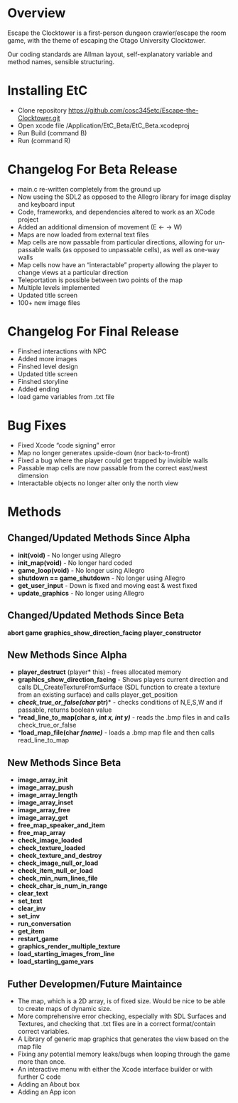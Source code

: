 

# Overview
Escape the Clocktower is a first-person dungeon crawler/escape the room game, with the theme of escaping the Otago University Clocktower. 

Our coding standards are Allman layout, self-explanatory variable and method names, sensible structuring. 

# Installing EtC
* Clone repository https://github.com/cosc345etc/Escape-the-Clocktower.git
* Open xcode file /Application/EtC_Beta/EtC_Beta.xcodeproj
* Run Build (command B)
* Run (command R)

# Changelog For Beta Release

* main.c re-written completely from the ground up
* Now useing the SDL2 as opposed to the Allegro library for image display and keyboard input
* Code, frameworks, and dependencies altered to work as an XCode project
* Added an additional dimension of movement (E ← → W)
* Maps are now loaded from external text files
* Map cells are now passable from particular directions, allowing for un-passable walls (as opposed to unpassable cells), as well as one-way walls
* Map cells now have an “interactable” property allowing the player to change views at a particular direction
* Teleportation is possible between two points of the map
* Multiple levels implemented
* Updated title screen
* 100+ new image files

# Changelog For Final Release

* Finshed interactions with NPC
* Added more images
* Finshed level design
* Updated title screen
* Finshed storyline
* Added ending 
* load game variables from .txt file


# Bug Fixes

* Fixed Xcode “code signing” error
* Map no longer generates upside-down (nor back-to-front)
* Fixed a bug where the player could get trapped by invisible walls 
* Passable map cells are now passable from the correct east/west dimension
* Interactable objects no longer alter only the north view

# Methods

## Changed/Updated Methods Since Alpha
 
* **init(void)** - No longer using Allegro 
* **init_map(void)** - No longer hard coded
* **game_loop(void)** - No longer using Allegro 
* **shutdown == game_shutdown** - No longer using Allegro
* **get_user_input** - Down is fixed and moving east & west fixed
* **update_graphics** - No longer using Allegro

## Changed/Updated Methods Since Beta
**abort game**
**graphics_show_direction_facing**
**player_constructor**

## New Methods Since Alpha

*  **player_destruct** (player* this) - frees allocated memory 
*  **graphics_show_direction_facing** - Shows players current direction and calls DL_CreateTextureFromSurface (SDL function to create a texture from an existing surface) and calls player_get_position
*  ***check_true_or_false(char* ptr)*** - checks conditions of N,E,S,W and if passable, returns boolean value 
*  ***read_line_to_map(char *s, int x, int y)*** - reads the .bmp files in and calls check_true_or_false
*  ***load_map_file(char *fname)*** - loads a .bmp map file and then calls read_line_to_map

## New Methods Since Beta 
* **image_array_init**
* **image_array_push**
* **image_array_length**
* **image_array_inset**
* **image_array_free**
* **image_array_get**
* **free_map_speaker_and_item**
* **free_map_array**
* **check_image_loaded**
* **check_texture_loaded**
* **check_texture_and_destroy**
* **check_image_null_or_load**
* **check_item_null_or_load**
* **check_min_num_lines_file**
* **check_char_is_num_in_range**
* **clear_text**
* **set_text**
* **clear_inv**
* **set_inv**
* **run_conversation**
* **get_item**
* **restart_game**
* **graphics_render_multiple_texture**
* **load_starting_images_from_line**
* **load_starting_game_vars**

## Futher Developmen/Future Maintaince 
* The map, which is a 2D array, is of fixed size. Would be nice to be able to create maps of dynamic size.
* More comprehensive error checking, especially with SDL Surfaces and Textures, and checking that .txt files are in a correct format/contain correct variables.
* A Library of generic map graphics that generates the view based on the map file
* Fixing any potential memory leaks/bugs when looping through the game more than once.
* An interactive menu  with either the Xcode interface builder or with further C code
* Adding an About box
* Adding an App icon
